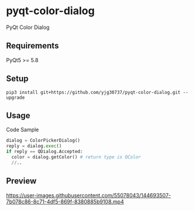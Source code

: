 # pyqt-color-dialog
PyQt Color Dialog

## Requirements
PyQt5 >= 5.8

## Setup
```pip3 install git+https://github.com/yjg30737/pyqt-color-dialog.git --upgrade```

## Usage
Code Sample

```python
dialog = ColorPickerDialog()
reply = dialog.exec()
if reply == QDialog.Accepted: 
  color = dialog.getColor() # return type is QColor
  //..
```

## Preview

https://user-images.githubusercontent.com/55078043/144693507-7b078c86-8c71-4df5-869f-8380885b9108.mp4



